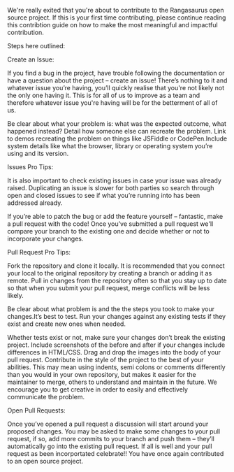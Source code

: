 We're really exited that you're about to contribute to the Rangasaurus open source project. If this is your first time contributing, please continue reading this contribtion guide on how to make the most meaningful and impactful contribution. 

Steps here outlined:

Create an Issue:

If you find a bug in the project, have trouble following the documentation or have a question about the project – create an issue! There’s nothing to it and whatever issue you’re having, you’ll quickly realise that you're not likely not the only one having it. This is for all of us to improve as a team and therefore whatever issue you're having will be for the betterment of all of us. 


Be clear about what your problem is: what was the expected outcome, what happened instead? Detail how someone else can recreate the problem. Link to demos recreating the problem on things like JSFiddle or CodePen.Include system details like what the browser, library or operating system you’re using and its version.

Issues Pro Tips:

It is also important to check existing issues in case your issue was already raised. Duplicating an issue is slower for both parties so search through open and closed issues to see if what you’re running into has been addressed already.

If you’re able to patch the bug or add the feature yourself – fantastic, make a pull request with the code! Once you’ve submitted a pull request we'll compare your branch to the existing one and decide whether or not to incorporate your changes.

Pull Request Pro Tips:

Fork the repository and clone it locally. It is recommended that you connect your local to the original  repository by creating a branch or adding it as remote. Pull in changes from the repository often so that you stay up to date so that when you submit your pull request, merge conflicts will be less likely. 

Be clear about what problem is and the the steps you took to make your changes.It’s best to test. Run your changes against any existing tests if they exist and create new ones when needed.

Whether tests exist or not, make sure your changes don’t break the existing project.
Include screenshots of the before and after if your changes include differences in HTML/CSS. Drag and drop the images into the body of your pull request. Contribute in the style of the project to the best of your abilities. This may mean using indents, semi colons or comments differently than you would in your own repository, but makes it easier for the maintainer to merge, others to understand and maintain in the future. We encourage you to get creative in order to easily and effectively communicate the problem. 

Open Pull Requests:

Once you’ve opened a pull request a discussion will start around your proposed changes. You may be asked to make some changes to your pull request, if so, add more commits to your branch and push them – they’ll automatically go into the existing pull request. If all is well and your pull request as been incorportated celebrate!! You have once again contributed to an open source project. 